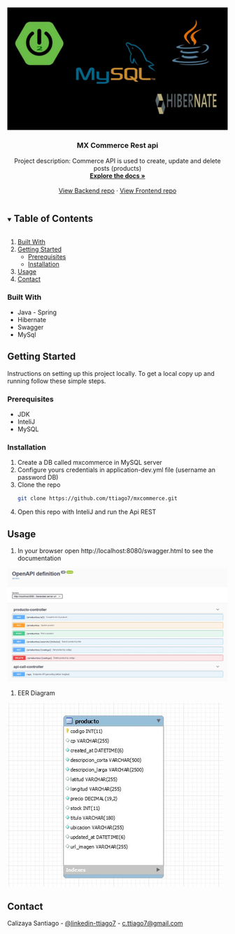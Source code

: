 <!-- PROJECT LOGO -->
<br />
<p align="center">
  <a href="https://github.com/ttiago7/commerce-front">
    <img src="images/1.jpg" alt="Logo" width="1200" >
  </a> 

  <h3 align="center">MX Commerce Rest api</h3>

  <p align="center">
    Project description: Commerce API is used to create, update and delete posts (products)
    <br />
    <a href="https://github.com/ttiago7/mxcommerce"><strong>Explore the docs »</strong></a>
    <br />
    <br />
    <a href="https://github.com/ttiago7/mxcommerce">View Backend repo</a>
    ·
    <a href="https://github.com/ttiago7/mxcommerce-front">View Frontend repo</a>
  </p>
</p>


<!-- TABLE OF CONTENTS -->
<details open="open">
  <summary><h2 style="display: inline-block">Table of Contents</h2></summary>
  <ol>
    <li>
      <a href="#built-with">Built With</a>      
    </li>
    <li>
      <a href="#getting-started">Getting Started</a>
      <ul>
        <li><a href="#prerequisites">Prerequisites</a></li>
        <li><a href="#installation">Installation</a></li>
      </ul>
    </li>
    <li><a href="#usage">Usage</a></li>
    <li><a href="#contact">Contact</a></li>
  </ol>
</details>


### Built With

* Java - Spring
* Hibernate
* Swagger
* MySql

<!-- GETTING STARTED -->
## Getting Started

Instructions on setting up this project locally. To get a local copy up and running follow these simple steps.

### Prerequisites

* JDK
* InteliJ
* MySQL


### Installation

1. Create a DB called mxcommerce in MySQL server
2. Configure yours credentials in application-dev.yml file (username an password DB)
3. Clone the repo
   ```sh
   git clone https://github.com/ttiago7/mxcommerce.git
   ```
2. Open this repo with InteliJ and run the Api REST


<!-- USAGE EXAMPLES -->
## Usage

1. In your browser open http://localhost:8080/swagger.html to see the documentation
<img src="/images/swagger.JPG" alt="documentation"/>

1. EER Diagram
<img src="/images/EER Diagram.JPG" alt="EER DIAGRAM"/>

<!-- CONTACT -->
## Contact

Calizaya Santiago - [@linkedin-ttiago7](https://www.linkedin.com/in/ttiago7/) - c.ttiago7@gmail.com
